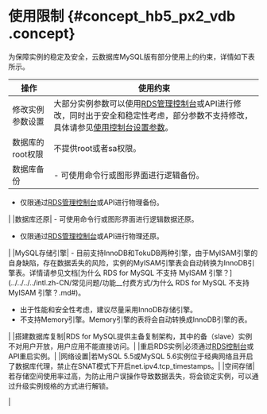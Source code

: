 # 使用限制 {#concept_hb5_px2_vdb .concept}

为保障实例的稳定及安全，云数据库MySQL版有部分使用上的约束，详情如下表所示。

|操作|使用约束|
|--|----|
|修改实例参数设置|大部分实例参数可以使用[RDS管理控制台](https://rds.console.aliyun.com/)或API进行修改，同时出于安全和稳定性考虑，部分参数不支持修改，具体请参见[使用控制台设置参数](../../../../intl.zh-CN/用户指南/实例管理/设置实例参数/使用控制台设置参数.md#)。|
|数据库的root权限|不提供root或者sa权限。|
|数据库备份| -   可使用命令行或图形界面进行逻辑备份。
-   仅限通过[RDS管理控制台](https://rds.console.aliyun.com/)或API进行物理备份。

 |
|数据库还原| -   可使用命令行或图形界面进行逻辑数据还原。
-   仅限通过[RDS管理控制台](https://rds.console.aliyun.com/)或API进行物理还原。

 |
|MySQL存储引擎| -   目前支持InnoDB和TokuDB两种引擎，由于MyISAM引擎的自身缺陷，存在数据丢失的风险，实例的MyISAM引擎表会自动转换为InnoDB引擎表。详情请参见文档[为什么 RDS for MySQL 不支持 MyISAM 引擎？](../../../../intl.zh-CN/常见问题/功能__付费方式/为什么 RDS for MySQL 不支持 MyISAM 引擎？.md#)。
-   出于性能和安全性考虑，建议尽量采用InnoDB存储引擎。
-   不支持Memory引擎。Memory引擎的表将会自动转换成InnoDB引擎的表。

 |
|搭建数据库复制|RDS for MySQL提供主备复制架构，其中的备（slave）实例不对用户开放，用户应用不能直接访问。|
|重启RDS实例|必须通过[RDS控制台](https://rds.console.aliyun.com/)或API重启实例。|
|网络设置|若MySQL 5.5或MySQL 5.6实例位于经典网络且开启了数据库代理，禁止在SNAT模式下开启net.ipv4.tcp\_timestamps。|
|空间存储| 若存储空间使用率过高，为防止用户误操作导致数据丢失，将会锁定实例，可以通过升级实例规格的方式进行解锁。

 |

